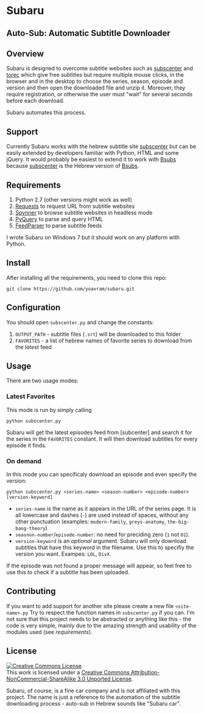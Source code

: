 # Subaru
## Auto-Sub: Automatic Subtitle Downloader

## Overview
Subaru is designed to overcome subtitle websites such as [subscenter] and [torec] which give free subtitles but require multiple mouse clicks, in the browser and in the desktop to choose the series, season, episode and version and then open the downloaded file and unzip it. Moreover, they require registration, or otherwise the user must "wait" for several seconds before each download.

Subaru automates this process.

## Support 

Currently Subaru works with the hebrew subtitle site [subscenter] but can be easily extended by developers familiar with Python, HTML and some jQuery.
It would probably be easiest to extend it to work with [Bsubs] because [subscenter] is the Hebrew version of [Bsubs].

## Requirements

1. Python 2.7 (other versions might work as well)
2. [Requests] to request URL from subtitle websites
3. [Spynner] to browse subtitle websites in headless mode
4. [PyQuery] to parse and query HTML 
5. [FeedParser] to parse subtitle feeds

I wrote Subaru on Windows 7 but it should work on any platform with Python.

## Install

After installing all the requirements, you need to clone this repo:

```
git clone https://github.com/yoavram/subaru.git
```

## Configuration

You should open `subscenter.py` and change the constants:

1. `OUTPUT_PATH` - subtitle files (`.srt`) will be downloaded to this folder
2. `FAVORITES` - a list of hebrew names of favorite series to download from the *latest* feed

## Usage

There are two usage modes:

### Latest Favorites

This mode is run by simply calling 
```
python subscenter.py
```
Subaru will get the latest episodes feed from [subcenter] and search it for the series in the `FAVORITES` constant. It will then download subtitles for every episode it finds.

### On demand

In this mode you can specificaly download an episode and even specify the version:
```
python subscenter.py <series-name> <season-number> <episode-number> [version-keyword]
```

  * `series-name` is the name as it appears in the URL of the series page. It is all lowercase and dashes (`-`) are used instead of spaces, without any other punctuation (examples: `modern-family`, `greys-anatomy`, `the-big-bang-theory`)
  * `seasnon-number`/`episode-number`: no need for preciding zero (`1` not `01`).
  * `version-keyword` is an *optional* argument. Subaru will only download subtitles that have this keyword in the filename. Use this to specifiy the version you want. Exampes: `LOL`, `DivX`.

If the episode was not found a proper message will appear, so feel free to use this to check if a subtitle has been uploaded.

## Contributing

If you want to add support for another site please create a new file `<site-name>.py` Try to respect the function names in `subscenter.py` if you can. 
I'm not sure that this project needs to be abstracted or anything like this - the code is very simple, mainly due to the amazing strength and usability of the modules used (see *requirements*).

## License

<a rel="license" href="http://creativecommons.org/licenses/by-nc-sa/3.0/"><img alt="Creative Commons License" style="border-width:0" src="http://i.creativecommons.org/l/by-nc-sa/3.0/80x15.png" /></a><br />This work is licensed under a <a rel="license" href="http://creativecommons.org/licenses/by-nc-sa/3.0/">Creative Commons Attribution-NonCommercial-ShareAlike 3.0 Unported License</a>.

Subaru, of course, is a fine car company and is not affiliated with this project. The name is just a reference to the automation of the subtitle downloading process - auto-sub in Hebrew sounds like "Subaru car".


[subscenter]: http://www.subscenter.org/
[torec]: http://torec.net/
[Requests]: http://python-requests.org/
[Spynner]: https://github.com/makinacorpus/spynner
[FeedParser]: http://code.google.com/p/feedparser/
[PyQuery]: https://github.com/gawel/pyquery/
[Bsubs]: http://www.bsubs.com/en/
